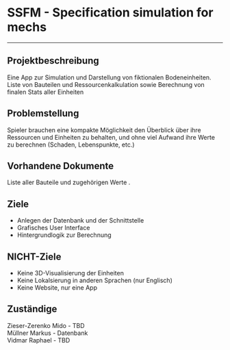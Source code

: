 # SSFM - Specification simulation for mechs

___


## Projektbeschreibung

Eine App zur Simulation und Darstellung von fiktionalen Bodeneinheiten. Liste von Bauteilen und Ressourcenkalkulation sowie Berechnung von finalen Stats aller Einheiten

## Problemstellung

Spieler brauchen eine kompakte Möglichkeit den Überblick über ihre Ressourcen und Einheiten zu behalten, und ohne viel Aufwand ihre Werte zu berechnen (Schaden, Lebenspunkte, etc.)

## Vorhandene Dokumente

Liste aller Bauteile und zugehörigen Werte .

## Ziele

- Anlegen der Datenbank und der Schnittstelle
- Grafisches User Interface
- Hintergrundlogik zur Berechnung


## NICHT-Ziele

- Keine 3D-Visualisierung der Einheiten
- Keine Lokalsierung in anderen Sprachen (nur Englisch)
- Keine Website, nur eine App

## Zuständige

Zieser-Zerenko Mido - TBD <br>
Müllner Markus - Datenbank <br>
Vidmar Raphael - TBD <br>